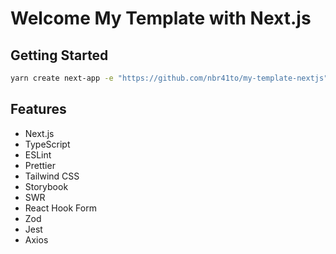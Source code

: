 # Welcome My Template with Next.js

## Getting Started

```sh
yarn create next-app -e "https://github.com/nbr41to/my-template-nextjs"
```

## Features

- Next.js
- TypeScript
- ESLint
- Prettier
- Tailwind CSS
- Storybook
- SWR
- React Hook Form
- Zod
- Jest
- Axios

